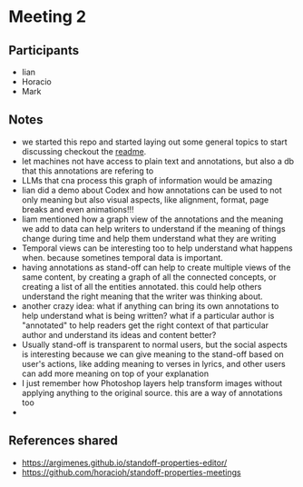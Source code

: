 # Meeting 2

## Participants

- Iian
- Horacio
- Mark

## Notes

- we started this repo and started laying out some general topics to start discussing checkout the [readme](./readme.md).
- let machines not have access to plain text and annotations, but also a db that this annotations are refering to
- LLMs that cna process this graph of information would be amazing
- Iian did a demo about Codex and how annotations can be used to not only meaning but also visual aspects, like alignment, format, page breaks and even animations!!!
- Iiam mentioned how a graph view of the annotations and the meaning we add to data can help writers to understand if the meaning of things change during time and help them understand what they are writing
- Temporal views can be interesting too to help understand what happens when. because sometines temporal data is important.
- having annotations as stand-off can help to create multiple views of the same content, by creating a graph of all the connected concepts, or creating a list of all the entities annotated. this could help others understand the right meaning that the writer was thinking about.
- another crazy idea: what if anything can bring its own annotations to help understand what is being written? what if a particular author is "annotated" to help readers get the right context of that particular author and understand its ideas and content better?
- Usually stand-off is transparent to normal users, but the social aspects is interesting because we can give meaning to the stand-off based on user's actions, like adding meaning to verses in lyrics, and other users can add more meaning on top of your explanation
- I just remember how Photoshop layers help transform images without applying anything to the original source. this are a way of annotations too
- 

## References shared

- https://argimenes.github.io/standoff-properties-editor/
- https://github.com/horacioh/standoff-properties-meetings

